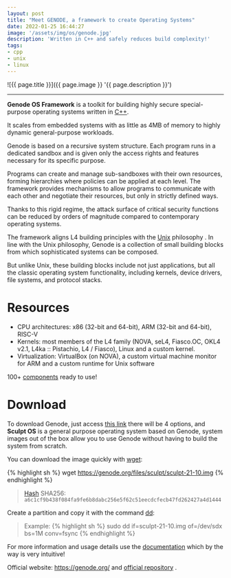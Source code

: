 ```yaml
---
layout: post
title: "Meet GENODE, a framework to create Operating Systems"
date: 2022-01-25 16:44:27
image: '/assets/img/os/genode.jpg'
description: 'Written in C++ and safely reduces build complexity!'
tags:
- cpp
- unix
- linux
---
```


![{{ page.title }}]({{ page.image }} '{{ page.description }}')

---

**Genode OS Framework** is a toolkit for building highly secure special-purpose operating systems written in [C++](https://terminalroot.com/tags#cpp).

It scales from embedded systems with as little as 4MB of memory to highly dynamic general-purpose workloads.

Genode is based on a recursive system structure. Each program runs in a dedicated sandbox and is given only the access rights and features necessary for its specific purpose.

Programs can create and manage sub-sandboxes with their own resources, forming hierarchies where policies can be applied at each level. The framework provides mechanisms to allow programs to communicate with each other and negotiate their resources, but only in strictly defined ways.

Thanks to this rigid regime, the attack surface of critical security functions can be reduced by orders of magnitude compared to contemporary operating systems.

The framework aligns L4 building principles with the [Unix](https://terminalroot.com/tags#unix) philosophy . In line with the Unix philosophy, Genode is a collection of small building blocks from which sophisticated systems can be composed.

But unlike Unix, these building blocks include not just applications, but all the classic operating system functionality, including kernels, device drivers, file systems, and protocol stacks.

# Resources
+ CPU architectures: x86 (32-bit and 64-bit), ARM (32-bit and 64-bit), RISC-V
+ Kernels: most members of the L4 family (NOVA, seL4, Fiasco.OC, OKL4 v2.1, L4ka :: Pistachio, L4 / Fiasco), Linux and a custom kernel.
+ Virtualization: VirtualBox (on NOVA), a custom virtual machine monitor for ARM and a custom runtime for Unix software

100+ [components](https://genode.org/documentation/components) ready to use!

# Download
To download Genode, just access [this link](https://genode.org/download/index) there will be 4 options, and **Sculpt OS** is a general purpose operating system based on Genode, system images out of the box allow you to use Genode without having to build the system from scratch.

You can download the image quickly with [wget](https://terminalroot.com/large-list-of-gnulinux-commands-by-categories/):


{% highlight sh %}
wget https://genode.org/files/sculpt/sculpt-21-10.img
{% endhighlight %}
> [Hash](https://terminalroot.com/what-is-and-how-to-generate-a-hash/) SHA256: `a6c1cf9b438f084fa9fe6b8dabc256e5f62c51eecdcfecb47fd262427a4d1444`

Create a partition and copy it with the command [dd](https://terminalroot.com/list-of-30-modern-alternatives-to-unix-commands/):
> Example:
{% highlight sh %}
sudo dd if=sculpt-21-10.img of=/dev/sdx bs=1M conv=fsync
{% endhighlight %}

For more information and usage details use the [documentation](https://genode.org/documentation/index) which by the way is very intuitive!

Official website: <https://genode.org/> and [official repository](https://github.com/genodelabs/genode) .



